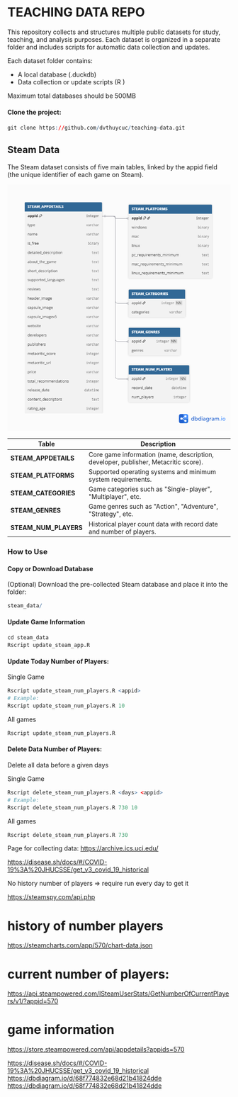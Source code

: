 # TEACHING DATA REPO

This repository collects and structures multiple public datasets for study, teaching, and analysis purposes.
Each dataset is organized in a separate folder and includes scripts for automatic data collection and updates.

Each dataset folder contains:

- A local database (.duckdb)
- Data collection or update scripts (R )

Maximum total databases should be 500MB

#### Clone the project:

```r
git clone https://github.com/dvthuycuc/teaching-data.git
```

## Steam Data

The Steam dataset consists of five main tables, linked by the appid field (the unique identifier of each game on Steam).

<p align="center"> <img src="figures/steam_db_schema.png" alt="Steam Database Schema" width="600"/> </p>

| Table                 | Description                                                                        |
| --------------------- | ---------------------------------------------------------------------------------- |
| **STEAM_APPDETAILS**  | Core game information (name, description, developer, publisher, Metacritic score). |
| **STEAM_PLATFORMS**   | Supported operating systems and minimum system requirements.                       |
| **STEAM_CATEGORIES**  | Game categories such as "Single-player", "Multiplayer", etc.                       |
| **STEAM_GENRES**      | Game genres such as "Action", "Adventure", "Strategy", etc.                        |
| **STEAM_NUM_PLAYERS** | Historical player count data with record date and number of players.               |

### How to Use

#### Copy or Download Database
(Optional) Download the pre-collected Steam database and place it into the folder:

```r
steam_data/
```

#### Update Game Information

```r
cd steam_data
Rscript update_steam_app.R
```

#### Update Today Number of Players:

Single Game
```r
Rscript update_steam_num_players.R <appid>
# Example:
Rscript update_steam_num_players.R 10
```

All games
```r
Rscript update_steam_num_players.R
```

#### Delete Data Number of Players:

Delete all data before a given days

Single Game
```r
Rscript delete_steam_num_players.R <days> <appid>
# Example:
Rscript delete_steam_num_players.R 730 10
```

All games
```r
Rscript delete_steam_num_players.R 730
```

Page for collecting data: https://archive.ics.uci.edu/

https://disease.sh/docs/#/COVID-19%3A%20JHUCSSE/get_v3_covid_19_historical


No history number of players => require run every day to get it


https://steamspy.com/api.php

# history of number players
https://steamcharts.com/app/570/chart-data.json


# current number of players:
https://api.steampowered.com/ISteamUserStats/GetNumberOfCurrentPlayers/v1/?appid=570

# game information
https://store.steampowered.com/api/appdetails?appids=570


https://disease.sh/docs/#/COVID-19%3A%20JHUCSSE/get_v3_covid_19_historical
https://dbdiagram.io/d/68f774832e68d21b41824dde
https://dbdiagram.io/d/68f774832e68d21b41824dde
